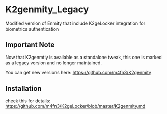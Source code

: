 # K2genmity_Legacy
Modified version of Enmity that include K2geLocker integration for biometrics authentication
## Important Note
Now that K2genmtiy is available as a standalone tweak, this one is marked as a legacy version and no longer maintained.


You can get new versions here:
https://github.com/m4fn3/K2genmity


## Installation
check this for details:
https://github.com/m4fn3/K2geLocker/blob/master/K2genmity.md

